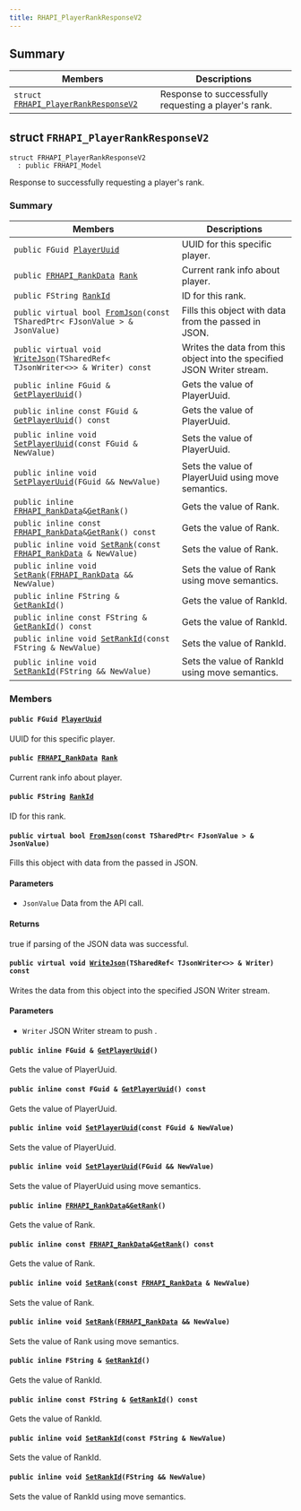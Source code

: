 ```yaml
---
title: RHAPI_PlayerRankResponseV2
---
```


## Summary

 Members                        | Descriptions                                
--------------------------------|---------------------------------------------
`struct `[`FRHAPI_PlayerRankResponseV2`](#structFRHAPI__PlayerRankResponseV2) | Response to successfully requesting a player&#39;s rank.

## struct `FRHAPI_PlayerRankResponseV2` <a id="structFRHAPI__PlayerRankResponseV2"></a>

```
struct FRHAPI_PlayerRankResponseV2
  : public FRHAPI_Model
```

Response to successfully requesting a player&#39;s rank.

### Summary

 Members                        | Descriptions                                
--------------------------------|---------------------------------------------
`public FGuid `[`PlayerUuid`](#structFRHAPI__PlayerRankResponseV2_1a10fe34359412aef124eaf028e9f318e6) | UUID for this specific player.
`public `[`FRHAPI_RankData`](RHAPI_RankData.md#structFRHAPI__RankData)` `[`Rank`](#structFRHAPI__PlayerRankResponseV2_1adf07ad32c8f17803efc173c7c9ac1da5) | Current rank info about player.
`public FString `[`RankId`](#structFRHAPI__PlayerRankResponseV2_1a1c0a9730b764c6c249de4a58491f0967) | ID for this rank.
`public virtual bool `[`FromJson`](#structFRHAPI__PlayerRankResponseV2_1afe9b05036a4cb8d8b2e9e7cd31c9b1e4)`(const TSharedPtr< FJsonValue > & JsonValue)` | Fills this object with data from the passed in JSON.
`public virtual void `[`WriteJson`](#structFRHAPI__PlayerRankResponseV2_1ae09261dea312c0a5606af638d74afd69)`(TSharedRef< TJsonWriter<>> & Writer) const` | Writes the data from this object into the specified JSON Writer stream.
`public inline FGuid & `[`GetPlayerUuid`](#structFRHAPI__PlayerRankResponseV2_1a174222cd630849b99fbed5f94a53cd82)`()` | Gets the value of PlayerUuid.
`public inline const FGuid & `[`GetPlayerUuid`](#structFRHAPI__PlayerRankResponseV2_1a4a3a7f6b1ee199dc903b3ba903223293)`() const` | Gets the value of PlayerUuid.
`public inline void `[`SetPlayerUuid`](#structFRHAPI__PlayerRankResponseV2_1a65abd7fea423eafb98ffa229eee4b200)`(const FGuid & NewValue)` | Sets the value of PlayerUuid.
`public inline void `[`SetPlayerUuid`](#structFRHAPI__PlayerRankResponseV2_1a336e96c5c566ff1ec1615adf2d6698fc)`(FGuid && NewValue)` | Sets the value of PlayerUuid using move semantics.
`public inline `[`FRHAPI_RankData`](RHAPI_RankData.md#structFRHAPI__RankData)` & `[`GetRank`](#structFRHAPI__PlayerRankResponseV2_1ac0bf2c0e32e464eabb65775162e0d9ba)`()` | Gets the value of Rank.
`public inline const `[`FRHAPI_RankData`](RHAPI_RankData.md#structFRHAPI__RankData)` & `[`GetRank`](#structFRHAPI__PlayerRankResponseV2_1a9294cfa6ceca4a2f6732ec959326190a)`() const` | Gets the value of Rank.
`public inline void `[`SetRank`](#structFRHAPI__PlayerRankResponseV2_1a545cd7af57eb91ca805194fa5ec4d442)`(const `[`FRHAPI_RankData`](RHAPI_RankData.md#structFRHAPI__RankData)` & NewValue)` | Sets the value of Rank.
`public inline void `[`SetRank`](#structFRHAPI__PlayerRankResponseV2_1a8b410f673005c43991406e2efa78f626)`(`[`FRHAPI_RankData`](RHAPI_RankData.md#structFRHAPI__RankData)` && NewValue)` | Sets the value of Rank using move semantics.
`public inline FString & `[`GetRankId`](#structFRHAPI__PlayerRankResponseV2_1a38609090cb20fc2bda2591c6b184dc8f)`()` | Gets the value of RankId.
`public inline const FString & `[`GetRankId`](#structFRHAPI__PlayerRankResponseV2_1ac8ae609b8dfc814936a2805c65d6a2b7)`() const` | Gets the value of RankId.
`public inline void `[`SetRankId`](#structFRHAPI__PlayerRankResponseV2_1ad47e1518ad570b8a475ac03eaeaaf161)`(const FString & NewValue)` | Sets the value of RankId.
`public inline void `[`SetRankId`](#structFRHAPI__PlayerRankResponseV2_1a609851ff9476e9878f223b6b08d847bf)`(FString && NewValue)` | Sets the value of RankId using move semantics.

### Members

#### `public FGuid `[`PlayerUuid`](#structFRHAPI__PlayerRankResponseV2_1a10fe34359412aef124eaf028e9f318e6) <a id="structFRHAPI__PlayerRankResponseV2_1a10fe34359412aef124eaf028e9f318e6"></a>

UUID for this specific player.

#### `public `[`FRHAPI_RankData`](RHAPI_RankData.md#structFRHAPI__RankData)` `[`Rank`](#structFRHAPI__PlayerRankResponseV2_1adf07ad32c8f17803efc173c7c9ac1da5) <a id="structFRHAPI__PlayerRankResponseV2_1adf07ad32c8f17803efc173c7c9ac1da5"></a>

Current rank info about player.

#### `public FString `[`RankId`](#structFRHAPI__PlayerRankResponseV2_1a1c0a9730b764c6c249de4a58491f0967) <a id="structFRHAPI__PlayerRankResponseV2_1a1c0a9730b764c6c249de4a58491f0967"></a>

ID for this rank.

#### `public virtual bool `[`FromJson`](#structFRHAPI__PlayerRankResponseV2_1afe9b05036a4cb8d8b2e9e7cd31c9b1e4)`(const TSharedPtr< FJsonValue > & JsonValue)` <a id="structFRHAPI__PlayerRankResponseV2_1afe9b05036a4cb8d8b2e9e7cd31c9b1e4"></a>

Fills this object with data from the passed in JSON.

#### Parameters
* `JsonValue` Data from the API call.

#### Returns
true if parsing of the JSON data was successful.

#### `public virtual void `[`WriteJson`](#structFRHAPI__PlayerRankResponseV2_1ae09261dea312c0a5606af638d74afd69)`(TSharedRef< TJsonWriter<>> & Writer) const` <a id="structFRHAPI__PlayerRankResponseV2_1ae09261dea312c0a5606af638d74afd69"></a>

Writes the data from this object into the specified JSON Writer stream.

#### Parameters
* `Writer` JSON Writer stream to push .

#### `public inline FGuid & `[`GetPlayerUuid`](#structFRHAPI__PlayerRankResponseV2_1a174222cd630849b99fbed5f94a53cd82)`()` <a id="structFRHAPI__PlayerRankResponseV2_1a174222cd630849b99fbed5f94a53cd82"></a>

Gets the value of PlayerUuid.

#### `public inline const FGuid & `[`GetPlayerUuid`](#structFRHAPI__PlayerRankResponseV2_1a4a3a7f6b1ee199dc903b3ba903223293)`() const` <a id="structFRHAPI__PlayerRankResponseV2_1a4a3a7f6b1ee199dc903b3ba903223293"></a>

Gets the value of PlayerUuid.

#### `public inline void `[`SetPlayerUuid`](#structFRHAPI__PlayerRankResponseV2_1a65abd7fea423eafb98ffa229eee4b200)`(const FGuid & NewValue)` <a id="structFRHAPI__PlayerRankResponseV2_1a65abd7fea423eafb98ffa229eee4b200"></a>

Sets the value of PlayerUuid.

#### `public inline void `[`SetPlayerUuid`](#structFRHAPI__PlayerRankResponseV2_1a336e96c5c566ff1ec1615adf2d6698fc)`(FGuid && NewValue)` <a id="structFRHAPI__PlayerRankResponseV2_1a336e96c5c566ff1ec1615adf2d6698fc"></a>

Sets the value of PlayerUuid using move semantics.

#### `public inline `[`FRHAPI_RankData`](RHAPI_RankData.md#structFRHAPI__RankData)` & `[`GetRank`](#structFRHAPI__PlayerRankResponseV2_1ac0bf2c0e32e464eabb65775162e0d9ba)`()` <a id="structFRHAPI__PlayerRankResponseV2_1ac0bf2c0e32e464eabb65775162e0d9ba"></a>

Gets the value of Rank.

#### `public inline const `[`FRHAPI_RankData`](RHAPI_RankData.md#structFRHAPI__RankData)` & `[`GetRank`](#structFRHAPI__PlayerRankResponseV2_1a9294cfa6ceca4a2f6732ec959326190a)`() const` <a id="structFRHAPI__PlayerRankResponseV2_1a9294cfa6ceca4a2f6732ec959326190a"></a>

Gets the value of Rank.

#### `public inline void `[`SetRank`](#structFRHAPI__PlayerRankResponseV2_1a545cd7af57eb91ca805194fa5ec4d442)`(const `[`FRHAPI_RankData`](RHAPI_RankData.md#structFRHAPI__RankData)` & NewValue)` <a id="structFRHAPI__PlayerRankResponseV2_1a545cd7af57eb91ca805194fa5ec4d442"></a>

Sets the value of Rank.

#### `public inline void `[`SetRank`](#structFRHAPI__PlayerRankResponseV2_1a8b410f673005c43991406e2efa78f626)`(`[`FRHAPI_RankData`](RHAPI_RankData.md#structFRHAPI__RankData)` && NewValue)` <a id="structFRHAPI__PlayerRankResponseV2_1a8b410f673005c43991406e2efa78f626"></a>

Sets the value of Rank using move semantics.

#### `public inline FString & `[`GetRankId`](#structFRHAPI__PlayerRankResponseV2_1a38609090cb20fc2bda2591c6b184dc8f)`()` <a id="structFRHAPI__PlayerRankResponseV2_1a38609090cb20fc2bda2591c6b184dc8f"></a>

Gets the value of RankId.

#### `public inline const FString & `[`GetRankId`](#structFRHAPI__PlayerRankResponseV2_1ac8ae609b8dfc814936a2805c65d6a2b7)`() const` <a id="structFRHAPI__PlayerRankResponseV2_1ac8ae609b8dfc814936a2805c65d6a2b7"></a>

Gets the value of RankId.

#### `public inline void `[`SetRankId`](#structFRHAPI__PlayerRankResponseV2_1ad47e1518ad570b8a475ac03eaeaaf161)`(const FString & NewValue)` <a id="structFRHAPI__PlayerRankResponseV2_1ad47e1518ad570b8a475ac03eaeaaf161"></a>

Sets the value of RankId.

#### `public inline void `[`SetRankId`](#structFRHAPI__PlayerRankResponseV2_1a609851ff9476e9878f223b6b08d847bf)`(FString && NewValue)` <a id="structFRHAPI__PlayerRankResponseV2_1a609851ff9476e9878f223b6b08d847bf"></a>

Sets the value of RankId using move semantics.


